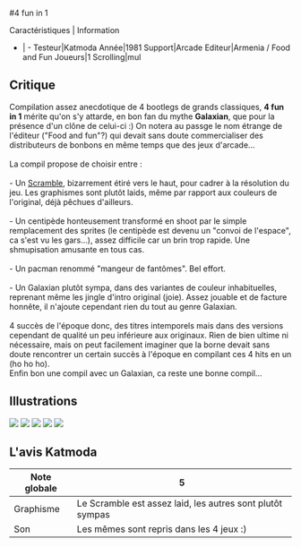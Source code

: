 #4 fun in 1

Caractéristiques | Information
- | -
Testeur|Katmoda
Année|1981
Support|Arcade
Editeur|Armenia / Food and Fun
Joueurs|1
Scrolling|mul

## Critique
Compilation assez anecdotique de 4 bootlegs de grands classiques, <b>4 fun in 1</b> mérite qu'on s'y attarde, en bon fan du mythe <b>Galaxian</b>, que pour la présence d'un clône de celui-ci :) On notera au passge le nom étrange de l'éditeur ("Food and fun"?) qui devait sans doute commercialiser des distributeurs de bonbons en même temps que des jeux d'arcade...<br/><br/>La compil propose de choisir entre :<br/><br/>- Un <a href="index.php?page=fiche&id=229" target="_blank">Scramble</a>, bizarrement étiré vers le haut, pour cadrer à la résolution du jeu. Les graphismes sont plutôt laids, même par rapport aux couleurs de l'original, déjà pêchues d'ailleurs.<br/><br/>- Un centipède honteusement transformé en shoot par le simple remplacement des sprites (le centipède est devenu un "convoi de l'espace", ca s'est vu les gars...), assez difficile car un brin trop rapide. Une shmupisation amusante en tous cas.<br/><br/>- Un pacman renommé "mangeur de fantômes". Bel effort.<br/><br/>- Un Galaxian plutôt sympa, dans des variantes de couleur inhabituelles, reprenant même les jingle d'intro original (joie). Assez jouable et de facture honnête, il n'ajoute cependant rien du tout au genre Galaxian.<br/><br/>4 succès de l'époque donc, des titres intemporels mais dans des versions cependant de qualité un peu inférieure aux originaux. Rien de bien ultime ni nécessaire, mais on peut facilement imaginer que la borne devait sans doute rencontrer un certain succès à l'époque en compilant ces 4 hits en un (ho ho ho).<br/>Enfin bon une compil avec un Galaxian, ca reste une bonne compil...

## Illustrations
![](http://www.shmup.com/images/thumbs/4in1_1.gif)
![](http://www.shmup.com/images/thumbs/4in1_2.gif)
![](http://www.shmup.com/images/thumbs/)
![](http://www.shmup.com/images/thumbs/)
![](http://www.shmup.com/images/thumbs/)

## L'avis Katmoda
Note globale|5
-|-
Graphisme|Le Scramble est assez laid, les autres sont plutôt sympas
Son|Les mêmes sont repris dans les 4 jeux :)
